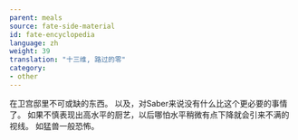 ```yaml
---
parent: meals
source: fate-side-material
id: fate-encyclopedia
language: zh
weight: 39
translation: "十三维, 路过的零"
category:
- other
---
```


在卫宫邸里不可或缺的东西。
以及，对Saber来说没有什么比这个更必要的事情了。
如果不慎表现出高水平的厨艺，以后哪怕水平稍微有点下降就会引来不满的视线。
如猛兽一般恐怖。
